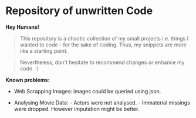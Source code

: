 # Repository of unwritten Code

**Hey Humans!**

> This repository is a chaotic collection of my small projects i.e. things I wanted to code - for the sake of coding. Thus, my snippets are more like a starting point.

> Nevertheless, don't hesitate to recommend changes or enhance my code. :)

**Known problems:**

- Web Scrapping Images: images could be queried using json. 

- Analysing Movie Data: - Actors were not analysed.
                        - Immaterial missings were dropped. However imputation might be better.
